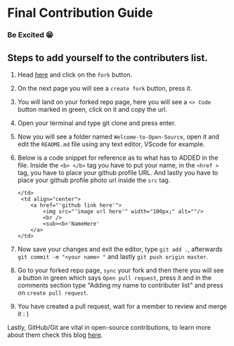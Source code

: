 # Final Contribution Guide

### Be Excited 😁

## Steps to add yourself to the contributers list.

1. Head [here](https://github.com/GDSC-AdtU/Intro-to-github) and click on the `fork` button.

2. On the next page you will see a `create fork` button, press it.

3. You will land on your forked repo page, here you will see a `<> Code` button marked in green, click on it and copy the url.

4. Open your terminal and type git clone <url you copied> and press enter.

5. Now you will see a folder named `Welcome-to-Open-Source`, open it and edit the `README.md` file using any text editor, VScode for example.

6. Below is a code snippet for reference as to what has to ADDED in the file. Inside the `<b> </b>` tag you have to put your name, in the `<href >` tag, you have to place your github profile URL. And lastly you have to place your github profile photo url inside the `src` tag.

   ```
   </td>
    <td align="center">
       <a href="'github link here'">
           <img src="'image url here'" width="100px;" alt=""/>
           <br />
           <sub><b>'NameHere'
       </a>
   </td>
   ```

7. Now save your changes and exit the editor, type `git add .`, afterwards `git commit -m "<your name> "` and lastly `git push origin master`.

8. Go to your forked repo page, `sync` your fork and then there you will see a button in green which says `Open pull request`, press it and in the comments section type "Adding my name to contributer list" and press on `create pull request`.

9. You have created a pull request, wait for a member to review and merge it : )

Lastly, GitHub/Git are vital in open-source contributions, to learn more about them check this blog [here]().
